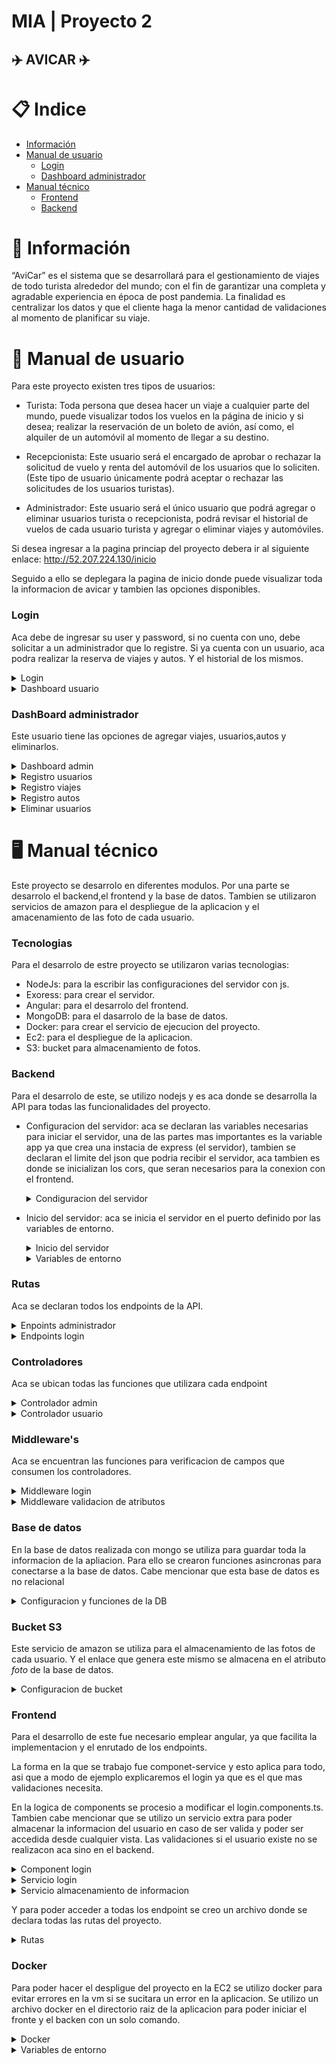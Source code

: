 # MIA | Proyecto 2 
## ✈️ AVICAR ✈️

# 📋 Indice

- [Información](#Información)
- [Manual de usuario](#Manual-de-usuario)
    - [Login](#Login)
    - [Dashboard administrador](#DashBoard_administrador)
- [Manual técnico](#Manual-técnico)
    - [Frontend](#Frontend)
    - [Backend](#Backend)

# 📝 Información
“AviCar” es el sistema que se desarrollará para el gestionamiento de viajes de todo turista
alrededor del mundo; con el fin de garantizar una completa y agradable experiencia en época
de post pandemia. La finalidad es centralizar los datos y que el cliente haga la menor
cantidad de validaciones al momento de planificar su viaje.


# 👤 Manual de usuario
Para este proyecto existen tres tipos de usuarios:

- Turista: Toda persona que desea hacer un viaje a cualquier parte del mundo,
puede visualizar todos los vuelos en la página de inicio y si desea; realizar la reservación
de un boleto de avión, así como, el alquiler de un automóvil al momento de llegar a su
destino.

- Recepcionista: Este usuario será el encargado de aprobar o rechazar la
solicitud de vuelo y renta del automóvil de los usuarios que lo soliciten. (Este tipo de
usuario únicamente podrá aceptar o rechazar las solicitudes de los usuarios turistas).

- Administrador: Este usuario será el único usuario que podrá agregar o
eliminar usuarios turista o recepcionista, podrá revisar el historial de vuelos de cada
usuario turista y agregar o eliminar viajes y automóviles.

Si desea ingresar a la pagina princiap del proyecto debera ir al siguiente enlace: http://52.207.224.130/inicio

Seguido a ello se deplegara la pagina de inicio donde puede visualizar toda la informacion de avicar y tambien las opciones disponibles.

### Login
Aca debe de ingresar su user y password, si no cuenta con uno, debe solicitar a un administrador que lo registre. Si ya cuenta con un usuario, aca podra realizar la reserva
de viajes y autos. Y el historial de los mismos.

<details>
<summary>Login</summary>
     <div align="center">
        <a href="" target="_blank"><img src="https://github.com/JulioFernandez99/P2_MIA_201902416/blob/main/FilesReportes/login.png" style="width:50rem"></a>
    </div>
</details>

<details>
<summary>Dashboard usuario</summary>
     <div align="center">
        <a href="" target="_blank"><img src="https://github.com/JulioFernandez99/P2_MIA_201902416/blob/main/FilesReportes/dashUsuarioViajes.png" style="width:50rem"></a>
    </div>
</details>

### DashBoard administrador
Este usuario tiene las opciones de agregar viajes, usuarios,autos y eliminarlos.

<details>
<summary>Dashboard admin</summary>
     <div align="center">
        <a href="" target="_blank"><img src="https://github.com/JulioFernandez99/P2_MIA_201902416/blob/main/FilesReportes/dashAdmin.png" style="width:50rem"></a>
    </div>
</details>

<details>
<summary>Registro usuarios</summary>
     <div align="center">
        <a href="" target="_blank"><img src="https://github.com/JulioFernandez99/P2_MIA_201902416/blob/main/FilesReportes/registroUsuario.png" style="width:50rem"></a>
    </div>
</details>


<details>
<summary>Registro viajes</summary>
     <div align="center">
        <a href="" target="_blank"><img src="https://github.com/JulioFernandez99/P2_MIA_201902416/blob/main/FilesReportes/registroViajes.png" style="width:50rem"></a>
    </div>
</details>


<details>
<summary>Registro autos</summary>
     <div align="center">
        <a href="" target="_blank"><img src="https://github.com/JulioFernandez99/P2_MIA_201902416/blob/main/FilesReportes/registroAuto.png" style="width:50rem"></a>
    </div>
</details>

<details>
<summary>Eliminar usuarios</summary>
     <div align="center">
        <a href="" target="_blank"><img src="https://github.com/JulioFernandez99/P2_MIA_201902416/blob/main/FilesReportes/deleteUusario.png" style="width:50rem"></a>
    </div>
</details>




# 🖥️ Manual técnico
Este proyecto se desarrolo en diferentes modulos. Por una parte se desarrolo el backend,el frontend y la base de datos. Tambien se utilizaron servicios de amazon para el despliegue de la aplicacion y el amacenamiento de las foto de cada usuario.

### Tecnologias
Para el desarrolo de estre proyecto se utilizaron varias tecnologias:
- NodeJs: para la escribir las configuraciones del servidor con js.
- Exoress: para crear el servidor.
- Angular: para el desarrolo del frontend.
- MongoDB: para el dasarrolo de la base de datos.
- Docker: para crear el servicio de ejecucion del proyecto.
- Ec2: para el despliegue de la aplicacion.
- S3: bucket para almacenamiento de fotos.


### Backend
Para el desarrolo de este, se utilizo nodejs y es aca donde se desarrolla la API para todas las funcionalidades del proyecto.

- Configuracion del servidor: aca se declaran las variables necesarias para iniciar el servidor, una de las partes mas importantes es la variable app ya que crea una instacia de express (el servidor), tambien se declaran el limite del json que podria recibir el servidor, aca tambien es donde se inicializan los cors, que seran necesarios para la conexion con el frontend.

  <details>
        <summary>Condiguracion del servidor</summary>
      
            //! Aca se configura el servidor de express

            const express = require('express');
            const morgan = require('morgan');
            const cors = require('cors');
            
            
            const app = express(); //esto crea un objeto del servidor de express
            const routesAdmin = require('./routes/admin.routes');
            const routesLogin = require('./routes/login.routes');
            
            //? =================================================Settings=================================================
            app.use(cors({
                origin: '*',
                methods: 'GET, POST, PUT, DELETE',
                allowedHeaders: 'Content-Type, Authorization'
            }));
            app.use(express.json({limit: '500mb'}));
            app.use(express.urlencoded({ limit: '500mb', extended: true }));
            app.use(morgan('dev'));
            
            
            //^ =================================================Routes=================================================
            app.get('/' , (req , res)=>{
               res.json(
                {
                    status:true,
                    message:"Welcome to the API"
                });
            });
            
            //* Rutas de usuarios
            
            app.use('/admin', routesAdmin);
            app.use('/login', routesLogin);
            
            
            
            module.exports = app;
    </details>

- Inicio del servidor: aca se inicia el servidor en el puerto definido por las variables de entorno.

   <details>
        <summary>Inicio del servidor</summary>

        //! Aca se arranca el servidor de express
        const app = require('./app');
        require('dotenv').config();
        
        const PORT = process.env.PORT || 3000;
        
        app.listen(PORT, () => {
            console.log(`Servidor corriendo en http://localhost:${PORT}`)
        })

    </details>   

   <details>
        <summary>Variables de entorno</summary>

        PORT='3000'


        # CONFIGURACION DE MONGO
        MONGO_USER='root'
        MONGO_PASSWORD='M1A2024.'
        MONGO_HOST='192.168.0.8'
        MONGO_PORT='27017'
        MONGO_DATABASE='BD1'
        #52.207.224.130
        #
        
        # CONFIGURACION DE BUCKET DE AWS
        BUCKET_USER_ID = 'AKIAZI2LH6SONAQDJYGJ'
        BUCKET_USER_SECRET = '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'
        BUCKET_NAME = 'bucket-jf'
        BUCKET_REGION = 'us-east-1'
        
    </details>   

### Rutas
Aca se declaran todos los endpoints de la API.

<details>
        <summary>Enpoints administrador</summary>

             const {Router} = require('express');
            const {check} = require('express-validator');
            const dotenv = require('dotenv');
            dotenv.config();
            
            const router = Router();
            const adminController = require('../controllers/admin.controllers');
            const validateAtributes = require('../middleware/validate.Atributes');
            
            router.get('/' , (req , res)=>{
                res.json(
                {
                    status:true,
                    message:"Welcome to the API of admin"
                });
            });
            
            router.post('/registro/usuario', [
                check('path', 'El id es obligatorio').not().isEmpty(),
                check('foto', 'El id es obligatorio').not().isEmpty(),
                check('nombre', 'El id es obligatorio').not().isEmpty(),
                check('usuario', 'El usuario es obligatorio').not().isEmpty(),
                check('foto', 'La foto es obligatoria').not().isEmpty(),
                check('email', 'El correo es obligatorio').not().isEmpty(),
                check('password', 'La contraseña es obligatoria').not().isEmpty(),
                check('conf_password', 'La confirmacion de la contraseña es obligatoria').not().isEmpty(),
                validateAtributes
            ], adminController.registro);
            
            router.post('/registro/viaje', [
                check('nombreAgencia', 'El id es obligatorio').not().isEmpty(),
                check('ciudadOrigen', 'El usuario es obligatorio').not().isEmpty(),
                check('ciudadDestino', 'La foto es obligatoria').not().isEmpty(),
                check('diasDeVuelo', 'El correo es obligatorio').not().isEmpty(),
                check('precioDeVuelo', 'La contraseña es obligatoria').not().isEmpty(),
                validateAtributes
            ], adminController.registroViaje);
            
            router.post('/registro/auto', [
                check('nombreAgencia', 'El id es obligatorio').not().isEmpty(),
                check('marca', 'El usuario es obligatorio').not().isEmpty(),
                check('placa', 'La foto es obligatoria').not().isEmpty(),
                check('modelo', 'El correo es obligatorio').not().isEmpty(),
                check('precio', 'La contraseña es obligatoria').not().isEmpty(),
                check('ubicacion', 'La contraseña es obligatoria').not().isEmpty(),
                validateAtributes
            ], adminController.registroAutos);
            
            router.post('/registro/recepcionista', [
                check('nombre', 'El id es obligatorio').not().isEmpty(),
                check('usuario', 'El usuario es obligatorio').not().isEmpty(),
                check('foto', 'La foto es obligatoria').not().isEmpty(),
                check('correo', 'El correo es obligatorio').not().isEmpty(),
                check('password', 'La contraseña es obligatoria').not().isEmpty(),
                check('conf_password', 'La contraseña es obligatoria').not().isEmpty(),
                validateAtributes
            ], adminController.registroRecepcionistas);
            
            router.post('/registro/admin', [
                check('nombre', 'El id es obligatorio').not().isEmpty(),
                check('usuario', 'El usuario es obligatorio').not().isEmpty(),
                check('foto', 'La foto es obligatoria').not().isEmpty(),
                check('email', 'El email es obligatorio').not().isEmpty(),
                check('password', 'La contraseña es obligatoria').not().isEmpty(),
                check('conf_password', 'La contraseña es obligatoria').not().isEmpty(),
                validateAtributes
            ], adminController.registroAdmin);
            
            router.post('/deleteUsuario', [
                check('usuario', 'El usuario es obligatorio').not().isEmpty(),
                validateAtributes
            ], adminController.deleteUsuario);
            
            router.post('/registro/viaje', [
                check('nombreAgencia', 'El id es obligatorio').not().isEmpty(),
                check('ciudadOrigen', 'El usuario es obligatorio').not().isEmpty(),
                check('ciudadDestino', 'La foto es obligatoria').not().isEmpty(),
                check('diasDeVuelo', 'El correo es obligatorio').not().isEmpty(),
                check('precioDeVuelo', 'La contraseña es obligatoria').not().isEmpty(),
                validateAtributes
            ], adminController.registroViaje);
            
            
            router.post('/viajes', adminController.viajes);
            
            router.post('/autos', adminController.autos);
            
            router.post('/asignar/viajes', adminController.appendViajes);
            
            router.post('/asignar/autos', adminController.appendAutos);
            
            router.post('/aceptar/viajes', adminController.confirmaViajes);
            
            router.post('/aceptar/autos', adminController.confirmarAutos);
            
            router.get('/getUsers', adminController.getUsers);
            
            module.exports = router;
</details>  

<details>
        <summary>Endpoints login</summary>
    
            const {Router} = require('express');
            const {check} = require('express-validator');
            const dotenv = require('dotenv');
            dotenv.config();
            
            
            const router = Router();
            const loginController = require('../controllers/login.controllers');
            const loginValidates = require('../middleware/login.validates');
            
            router.post('/' , [
                check('user', 'El user es obligatorio').not().isEmpty(),
                check('password', 'La contraseña es obligatoria').not().isEmpty(),
                loginValidates
            ], loginController.login);
            
            module.exports = router;
         
</details>  


### Controladores
Aca se ubican todas las funciones que utilizara cada endpoint


<details>
        <summary>Controlador admin</summary>

        
            const {insertData} = require('../config/db.mongo');
            const {getData} = require('../config/db.mongo');
            const {getViajes} = require('../config/db.mongo');
            const {eliminarUsuario} = require('../config/db.mongo');
            const {insertViajes} = require('../config/db.mongo');
            const {insertAutos} = require('../config/db.mongo');
            const {appendToViajes} = require('../config/db.mongo');
            const {appendToAutos} = require('../config/db.mongo');
            const {getUsuarios} = require('../config/db.mongo');
            const {aceptarViajes} = require('../config/db.mongo');
            const {aceptarAutos} = require('../config/db.mongo');
            const {uploadFile2} = require('../config/bucket');
            
            const {getAutos} = require('../config/db.mongo');
            
            const registro = async (req, res) => {
                // se obtienen los datos del body
                
            
                const { path,nombre, usuario ,foto,email ,password, conf_password } = req.body;
                //al inicio del path agregar el nombre de usuario
                pathnw=usuario+'-'+path;
                await uploadFile2(pathnw, foto);
                const ruta_aws = `https://bucket-jf.s3.amazonaws.com/${pathnw}`;
                console.log('Ubicacion de la imagen: ', ruta_aws);
                // un res.json de los datos que se reciben
                if (password !== conf_password) {
                    return res.json({
                        status: false,
                        message: 'Las contraseñas no coinciden',
                    });
                };
            
                const resultData=await getData('Usuarios',{usuario:usuario});
                if(resultData instanceof Error){
                    return res.json({
                        status:false,
                        error:"Error al obtener datos de la base de datos"
                    });
                }
            
                if (resultData!=null){
                    return res.json({
                        status:false,
                        error:"El usuario ya existe"
                    });
                }
            
                // const saltRounds = 10;
                // const hashedPassword = bcrypt.hashSync(password, saltRounds);
                
                const result = await insertData('Usuarios', 
                    {   
                        nombre,
                        usuario,
                        foto:ruta_aws,
                        email,
                        password:password,
                        viajesComprados: [],
                        autosComprados: [],
                        viajesNoAprobados:[],
                        autosNoAprobados:[],
                        rol: 'usuario',
                        viajesPendientes:false
                    }
                );
                
                if (result instanceof Error) {
                    return res.json({
                        status: false,
                        message: 'Error al registrar usuario en la base de datos',
                        data: {
                            nombre: nombre,
                            usuario: usuario,
                            foto: foto,
                            email: email,
                            password: password,
                            conf_password: conf_password
                        }
                    });
                }
            
                return res.json({
                    status: true,
                    message: 'Usuario registrado correctamente en la base de datos',
                    data: result
                });
            
            };
            
            const registroViaje = async (req, res) => {
                
                const { nombreAgencia, ciudadOrigen, ciudadDestino, diasDeVuelo, precioDeVuelo} = req.body;
                
                const result = await insertViajes('Viajes',
                    {
                        nombreAgencia,
                        ciudadOrigen,
                        ciudadDestino,
                        diasDeVuelo,
                        precioDeVuelo,
                        aprobado: false
                    }
                );
            
                if (result instanceof Error) {
                    return res.json({
                        status: false,
                        message: 'Error al registrar el viaje en la base de datos',
                        data: {
                            nombreAgencia: nombreAgencia,
                            ciudadOrigen: ciudadOrigen,
                            ciudadDestino: ciudadDestino,
                            diasDeVuelo: diasDeVuelo,
                            precioDeVuelo: precioDeVuelo
                        }
                    });
                }
            
                return res.json({
                    status: true,
                    message: 'Viaje registrado correctamente',
                    data: result
                });
            };
            
            const registroAutos = async (req, res) => {
                
                const { nombreAgencia, marca, placa, modelo, precio, ubicacion} = req.body;
                const result = await insertAutos('Autos',
                    {
                        nombreAgencia,
                        marca,
                        placa,
                        modelo,
                        precio,
                        ubicacion
                    }
                );
            
                if (result instanceof Error) {
                    return res.json({
                        status: false,
                        message: 'Error al registrar el auto en la base de datos',
                        data: {
                            nombreAgencia: nombreAgencia,
                            marca: marca,
                            placa: placa,
                            modelo: modelo,
                            precio: precio,
                            ubicacion: ubicacion
                        }
                    });
                }
            
                return res.json({
                    status: true,
                    message: 'Auto registrado correctamente',
                    data: result
                });
            
                
            };
            
            const registroRecepcionistas = async (req, res) => {
                
                const { path,nombre, usuario, foto, correo, password, conf_password} = req.body;
                pathnw=usuario+'-'+path;
                await uploadFile2(pathnw, foto);
                const ruta_aws = `https://bucket-jf.s3.amazonaws.com/${pathnw}`;
                console.log('Ubicacion de la imagen: ', ruta_aws);
                if (password !== conf_password) {
                    return res.json({
                        status: false,
                        message: 'Las contraseñas no coinciden',
                    });
                };
            
                const resultData=await getData('Usuarios',{usuario:usuario});
                if(resultData instanceof Error){
                    return res.json({
                        status:false,
                        error:"Error al obtener datos de la base de datos"
                    });
                }
            
                if (resultData!=null){
                    return res.json({
                        status:false,
                        error:"La recepcionista ya existe"
                    });
                }
                
                const result = await insertData('Usuarios', 
                    {   
                        nombre,
                        usuario,
                        foto:ruta_aws,
                        correo,
                        password,
                        rol: 'recepcionista'
                        
                    }
                );
                
                if (result instanceof Error) {
                    return res.json({
                        status: false,
                        message: 'Error al registrar la recepcionista en la base de datos',
                        data: {
                            nombre: nombre,
                            usuario: usuario,
                            foto: foto,
                            email: email,
                            password: password,
                        }
                    });
                }
            
                return res.json({
                    status: true,
                    message: 'La recepcionista se registro correctamente en la base de datos',
                    data: result
                });
            };
            
            const registroAdmin = async (req, res) => {
                // se obtienen los datos del body
                
            
                const { path,nombre, usuario ,foto,email ,password, conf_password } = req.body;
                pathnw=usuario+'-'+path;
                await uploadFile2(pathnw, foto);
                const ruta_aws = `https://bucket-jf.s3.amazonaws.com/${pathnw}`;
                console.log('Ubicacion de la imagen: ', ruta_aws);
                // un res.json de los datos que se reciben
                if (password !== conf_password) {
                    return res.json({
                        status: false,
                        message: 'Las contraseñas no coinciden',
                    });
                };
            
                const resultData=await getData('Usuarios',{usuario:usuario});
                if(resultData instanceof Error){
                    return res.json({
                        status:false,
                        error:"Error al obtener datos de la base de datos"
                    });
                }
            
                if (resultData!=null){
                    return res.json({
                        status:false,
                        error:"El usuario ya existe"
                    });
                }
            
                // const saltRounds = 10;
                // const hashedPassword = bcrypt.hashSync(password, saltRounds);
                
                const result = await insertData('Usuarios', 
                    {   
                        nombre,
                        usuario,
                        foto:ruta_aws,
                        email,
                        password:password,
                        viajesComprados: [],
                        autosAlquilados: [],
                        rol: 'admin'
                    }
                );
                
                if (result instanceof Error) {
                    return res.json({
                        status: false,
                        message: 'Error al registrar usuario en la base de datos',
                        data: {
                            nombre: nombre,
                            usuario: usuario,
                            foto: foto,
                            email: email,
                            password: password,
                            conf_password: conf_password
                        }
                    });
                }
            
                
                return res.json({
                    status: true,
                    message: 'Usuario registrado correctamente en la base de datos',
                    data: result
                });
            
            };
            
            
            const deleteUsuario = async (req, res) => {
                const { usuario } = req.body;
            
               
            
            
                const resultData=await getData('Usuarios',{usuario:usuario});
                if(resultData instanceof Error){
                    return res.json({
                        status:false,
                        error:"Error al obtener datos de la base de datos"
                    });
                }
            
                if (resultData==null){
                    return res.json({
                        status:false,
                        error:"El usuario no existe"
                    });
                }
            
                const result = await eliminarUsuario('Usuarios', { usuario: usuario });
                if (result instanceof Error) {
                    return res.json({
                        status: false,
                        message: 'Error al eliminar usuario en la base de datos',
                        data: {
                            usuario: usuario
                        }
                    });
                }
            
                return res.json({
                    status: true,
                    message: 'Usuario eliminado correctamente en la base de datos',
                    data: result
                });
            }
            
            const viajes = async (req, res) => {
                const result = await getViajes('Viajes');
                if (result instanceof Error) {
                    return res.json({
                        status: false,
                        message: 'Error al obtener los viajes de la base de datos',
                    });
                }
            
                return res.json({
                    status: true,
                    message: 'Viajes obtenidos correctamente',
                    viajes: result
                });
            
            
            }
            
            const autos = async (req, res) => {
            
                const result = await getAutos('Autos');
                if (result instanceof Error) {
                    return res.json({
                        status: false,
                        message: 'Error al obtener los autos de la base de datos',
                    });
                }
            
                return res.json({
                    status: true,
                    message: 'Autos obtenidos correctamente',
                    autos: result
                });
            
            }
            
            
            const appendViajes = async (req, res) => {
                const { usuario, viajes } = req.body;
                const result = await appendToViajes(usuario, viajes);
                if (result instanceof Error) {
                    return res.json({
                        status: false,
                        message: 'Error al agregar el viaje al usuario en la base de datos',
                    });
                }
            
                return res.json({
                    status: true,
                    message: 'Viaje agregado correctamente al usuario'
                });
            };
              
            const appendAutos = async (req, res) => {
                
                const { usuario, autos } = req.body;
                
                const result = await appendToAutos(usuario, autos);
                if (result instanceof Error) {
                    return res.json({
                        status: false,
                        message: 'Error al agregar el auto al usuario en la base de datos',
                    });
                }
                
                return res.json({
                    status: true,
                    message: 'Auto agregado correctamente al usuario'
                });
            };
            
            const getUsers = async (req, res) => {
                const result = await getUsuarios('Usuarios');
                if (result instanceof Error) {
                    return res.json({
                        status: false,
                        message: 'Error al obtener los usuarios de la base de datos',
                    });
                }
            
                return res.json({
                    status: true,
                    message: 'Usuarios obtenidos correctamente',
                    usuarios: result
                });
            
            }
            
            const confirmaViajes = async (req, res) => {
                const { usuarios } = req.body;
                console.log("Array de usuarios ----->", usuarios);
                const result = await aceptarViajes(usuarios);
                if (result instanceof Error) {
                    return res.json({
                        status: false,
                        message: 'Error al aceptar los viajes del usuario',
                    });
                }
            
                return res.json({
                    status: true,
                    message: 'Viajes aceptados correctamente',
                    usuarios: result
                });
            
            }
            
            
            confirmarAutos = async (req, res) => {
                const { usuarios } = req.body;
                console.log("Array de usuarios ----->", usuarios);
                const result = await aceptarAutos(usuarios);
                if (result instanceof Error) {
                    return res.json({
                        status: false,
                        message: 'Error al aceptar los autos del usuario',
                    });
                }
            
                return res.json({
                    status: true,
                    message: 'Autos aceptados correctamente',
                    usuarios: result
                });
            
            }
            
            module.exports = {
                registro,
                registroViaje,
                registroAutos,
                registroRecepcionistas,
                registroAdmin,
                deleteUsuario,
                viajes,
                appendViajes,
                getUsers,
                confirmaViajes,
                autos,
                appendAutos,
                confirmarAutos
            };
     
</details>   


<details>
        <summary>Controlador usuario</summary>

                    
            const {getData} = require('../config/db.mongo');
            const bcrypt = require('bcrypt');
            
            const login=async(req,res)=>{
                const {user,password}=req.body;
                
                //obtener datos de la base de datos
                const result=await getData('Usuarios',{usuario:user});
                if(result instanceof Error){
                    return res.json({
                        status:false,
                        error:"Error al obtener datos de la base de datos"
                    });
                }
            
                //Verificar si el usuario existe
                if(result==null){
                    return res.json({
                        status:false,
                        error:"No hay ningún usuario con este nombre de usuario"
                    });
                }
            
                //Verificar si la contraseña es correcta
                 //Verificar si la contraseña es correcta
                 if(result.password!=password){
                    return res.json({
                        status:false,
                        error:"La contraseña es incorrecta"
                    });
                }
            
                //Si todo es correcto
                return res.json({
                    status:true,
                    data:result
                });
            
            
                
            
            
            
            };
            
            
            
            
            module.exports={
                login
            };
     
</details>   



### Middleware's
Aca se encuentran las funciones para verificacion de campos que consumen los controladores.

<details>
        <summary>Middleware login</summary>
    
        const {validationResult} = require('express-validator');

        const loginValidates = (req, res, next) => {
            const errors = validationResult(req);
            if (!errors.isEmpty()){
                return res.status(400).json(errors);
            }
            next();
        }
        
        module.exports = loginValidates;
                 
</details>   

<details>
        <summary>Middleware validacion de atributos</summary>

             const {validationResult} = require('express-validator');
            
            const validateAtributes = (req, res, next) => {
                const errors = validationResult(req);
                if (!errors.isEmpty()){
                    return res.status(400).json(errors);
                }
                next();
            }
            
            module.exports = validateAtributes;

</details>   


### Base de datos
En la base de datos realizada con mongo se utiliza para guardar toda la informacion de la apliacion. Para ello se crearon funciones asincronas para conectarse a la base de datos. Cabe mencionar que esta base de datos es no relacional

<details>
        <summary>Configuracion y funciones de la DB</summary>

            const { MongoClient} = require('mongodb');
            require('dotenv').config();
            
            const {
                MONGO_USER,
                MONGO_PASSWORD,
                MONGO_HOST,
                MONGO_DATABASE,
                MONGO_PORT,
            } = process.env;
            
            
            const uri = `mongodb://${MONGO_USER}:${MONGO_PASSWORD}@${MONGO_HOST}:${MONGO_PORT}`;
            
            //const uri = `mongodb://root:M1A2024.@localhost:27017`;
            
            const insertData = async(database, data) => {
                console.log('uri', uri);
                const mongoClient = new MongoClient(uri);
                try {
                    await mongoClient.connect();
                    const dbmongo = mongoClient.db('Usuarios');
                    const coleccion = dbmongo.collection(database);
                    const result = await coleccion.insertOne(data);
                    return result;
                } catch (error) {
                    console.error('Error insertData: ', error);
                    return error;
                } finally {
                    await mongoClient.close();
                }
            };
            
            const insertViajes = async(database, data) => {
                console.log('uri', uri);
                const mongoClient = new MongoClient(uri);
                try {
                    await mongoClient.connect();
                    const dbmongo = mongoClient.db('Viajes');
                    const coleccion = dbmongo.collection(database);
                    const result = await coleccion.insertOne(data);
                    return result;
                }
                catch (error) {
                    console.error('Error insertData: ', error);
                    return error;
                }
                finally {
            
                    await mongoClient.close();
                }
            };
            
            const insertAutos = async(database, data) => {
                console.log('uri', uri);
                const mongoClient = new MongoClient(uri);
                try {
                    await mongoClient.connect();
                    const dbmongo = mongoClient.db('Autos');
                    const coleccion = dbmongo.collection(database);
                    const result = await coleccion.insertOne(data);
                    return result;
                }
                catch (error) {
                    console.error('Error insertData: ', error);
                    return error;
                }
                finally {
            
                    await mongoClient.close();
                }
            }
            
            // Funcion para obtener datos de la base de datos por atributo usuario
            const getData = async(database, data) => {
                console.log('uri', uri);
                const mongoClient = new MongoClient(uri);
                try {
                    await mongoClient.connect();
                    const dbmongo = mongoClient.db('Usuarios');
                    const coleccion = dbmongo.collection(database);
                    const result = await coleccion.findOne(data);
                    return result;
                } catch (error) {
                    console.error('Error getData: ', error);
                    return error;
                } finally {
                    await mongoClient.close();
                }
            };
            
            const appendToViajes = async (username, newViaje) => {
                console.log('uri', uri);
                const mongoClient = new MongoClient(uri);
                try {
                    await mongoClient.connect();
                    const dbmongo = mongoClient.db('Usuarios');
                    const coleccion = dbmongo.collection('Usuarios');
                    result2 = null;
                    
                    if (newViaje?.length || 0  > 0) {
                        for (let i = 0; i < newViaje?.length || 0; i++) {
            
                            //verificar si el viaje ya existe en viajesNoAprobados o viajesComprados,si existe continuar con el siguiente viaje
                            const resultData = await getData('Usuarios', { usuario: username });
                            if (resultData instanceof Error) {
                                return res.json({
                                    status: false,
                                    message: 'Error al obtener datos de la base de datos',
                                });
                            }
                            if (resultData == null) {
                                return res.json({
                                    status: false,
                                    message: 'El usuario no existe',
                                });
            
                            }
            
                            if (resultData.viajesNoAprobados?.length || 0 > 0) {
                                for (let j = 0; j < resultData.viajesNoAprobados?.length || 0; j++) {
                                    if (resultData.viajesNoAprobados[j].ciudadOrigen == newViaje[i].ciudadOrigen && resultData.viajesNoAprobados[j].ciudadDestino == newViaje[i].ciudadDestino) {
                                        return res.json({
                                            status: false,
                                            message: 'El viaje ya existe en viajesNoAprobados',
                                        });
                                    }
                                }
                            }
            
                            if (resultData.viajesComprados?.length || 0 > 0) {
                                for (let j = 0; j < resultData.viajesComprados?.length || 0; j++) {
                                    if (resultData.viajesComprados[j].ciudadOrigen == newViaje[i].ciudadOrigen && resultData.viajesComprados[j].ciudadDestino == newViaje[i].ciudadDestino) {
                                        return res.json({
                                            status: false,
                                            message: 'El viaje ya existe en viajesComprados',
                                        });
                                    }
                                }
                            }
            
            
            
                            
                            
            
                            
            
            
            
                            // Busca el usuario y hacer append a 'newViaje'
                            const result = await coleccion.updateOne(
                                { usuario: username }, // filtro para buscar al usuario
                                { $push: { viajesNoAprobados: newViaje[i] } } // operador para hacer append al array 'viajes'
                            );  
                
                        }
                        //cambiar el atributo a viajesPendientes a true
                        const result2 = await coleccion.updateOne(
                            { usuario: username }, // filtro para buscar al usuario
                            { $set: { viajesPendientes: true } } // operador para hacer append al array 'viajes'
                        );
                    }
                    
                    
                    return result2;
                } catch (error) {
                    console.error('Error appendToViajes: ', error);
                    return error;
                } finally {
                    await mongoClient.close();
                }
            };
            
            const appendToAutos = async (username, newAuto) => {
                console.log('uri', uri);
                const mongoClient = new MongoClient(uri);
                try {
                    await mongoClient.connect();
                    const dbmongo = mongoClient.db('Usuarios');
                    const coleccion = dbmongo.collection('Usuarios');
                    result2 = null;
            
                    if (newAuto?.length || 0 > 0) {
                        for (let i = 0; i < newAuto?.length || 0; i++) {
            
                            //verificar si el auto ya existe en autosAlquilados,si existe continuar con el siguiente auto
                            const resultData = await getData('Usuarios', { usuario: username });
                            if (resultData instanceof Error) {
                                return res.json({
                                    status: false,
                                    message: 'Error al obtener datos de la base de datos',
                                });
                            }
                            if (resultData == null) {
                                return res.json({
                                    status: false,
                                    message: 'El usuario no existe',
                                });
            
                            }
            
                            if (resultData.autosNoAprobados?.length || 0 > 0) {
                                for (let j = 0; j < resultData.autosNoAprobados?.length || 0; j++) {
                                    if (resultData.autosNoAprobados[j].marca == newAuto[i].marca && resultData.autosNoAprobados[j].modelo == newAuto[i].modelo) {
                                        console.log('El auto ya existe en autosNoAprobados');
                                    }
                                }
                            }
            
                            
                            if (resultData.autosComprados && resultData.autosComprados.length > 0) {
                                for (let j = 0; j < resultData.autosComprados.length; j++) {
                                    if (resultData.autosComprados[j].placa == newAuto[i].placa) {
                                       console.log('El auto ya existe en autosComprados');
                                    }
                                }
                            }
                            
                            
            
            
                            // Busca el usuario y hacer append a 'newAuto'
                            const result = await coleccion.updateOne(
                                { usuario: username }, // filtro para buscar al usuario
                                { $push: { autosNoAprobados: newAuto[i] } } // operador para hacer append al array 'autosAlquilados'
                            );
            
                        }
                    }
            
                    
                    return result2;
                } catch (error) {
                    console.error('Error appendToAutos: ', error);
                    return error;
                } finally {
                    await mongoClient.close();
                }
            };
            
            
            const appendToAutosAlquilados = async (username, newAuto) => {
                console.log('uri', uri);
                const mongoClient = new MongoClient(uri);
                try {
                    await mongoClient.connect();
                    const dbmongo = mongoClient.db('Usuarios');
                    const coleccion = dbmongo.collection('Usuarios');
                    
                    // Busca el usuario y hace append a 'autosAlquilados'
                    const result = await coleccion.updateOne(
                        { usuario: username }, // filtro para buscar al usuario
                        { $push: { autosAlquilados: newAuto } } // operador para hacer append al array 'autosAlquilados'
                    );
                    
                    return result;
                } catch (error) {
                    console.error('Error appendToAutosAlquilados: ', error);
                    return error;
                } finally {
                    await mongoClient.close();
                }
            };
            
            const eliminarUsuario = async (database, data) => {
                console.log('uri', uri);
                const mongoClient = new MongoClient(uri);
                try {
                    await mongoClient.connect();
                    const dbmongo = mongoClient.db('Usuarios');
                    const coleccion = dbmongo.collection(database);
                    const result = await coleccion.deleteOne(data);
                    return result;
                } catch (error) {
                    console.error('Error eliminarUsuario: ', error);
                    return error;
                } finally {
                    await mongoClient.close();
                }
            }
            
            const getUsuarios = async(database) => {
                console.log('uri', uri);
                const mongoClient = new MongoClient(uri);
                try {
                    await mongoClient.connect();
                    const dbmongo = mongoClient.db('Usuarios');
                    const coleccion = dbmongo.collection(database);
                    const result = await coleccion.find().toArray();
                    return result;
                } catch (error) {
                    console.error('Error getUsuarios: ', error);
                    return error;
                } finally {
                    await mongoClient.close();
                }
            };
            
            const getViajes = async(database) => {
                console.log('uri', uri);
                const mongoClient = new MongoClient(uri);
                try {
                    await mongoClient.connect();
                    const dbmongo = mongoClient.db('Viajes');
                    const coleccion = dbmongo.collection(database);
                    const result = await coleccion.find().toArray();
                    return result;
                } catch (error) {
                    console.error('Error getViajes: ', error);
                    return error;
                } finally {
                    await mongoClient.close();
                }
            };
            
            const getAutos = async(database) => {
                console.log('uri', uri);
                const mongoClient = new MongoClient(uri);
                try {
                    await mongoClient.connect();
                    const dbmongo = mongoClient.db('Autos');
                    const coleccion = dbmongo.collection(database);
                    const result = await coleccion.find().toArray();
                    return result;
                } catch (error) {
                    console.error('Error getAutos: ', error);
                    return error;
                } finally {
                    await mongoClient.close();
                }
            };
            
            
            // una funcion que verifique el atributo viajesPendientes y si es true, que liste los viajes de viajesComprados y que permita eliminarlo segun ciudadOrigen y ciudadDestino
            const eliminarViaje = async (username, ciudadOrigen, ciudadDestino) => {
                console.log('uri', uri);
                const mongoClient = new MongoClient(uri);
                try {
                    await mongoClient.connect();
                    const dbmongo = mongoClient.db('Usuarios');
                    const coleccion = dbmongo.collection('Usuarios');
                    
                    // Busca el usuario y obtener los viajes comprados y eliminar el viaje segun ciudadOrigen y ciudadDestino
                    const result = await coleccion.updateOne(
                        { usuario: username }, // filtro para buscar al usuario
                        { $pull: { viajesComprados: { ciudadOrigen: ciudadOrigen, ciudadDestino: ciudadDestino } } } // operador para eliminar un elemento del array 'viajesComprados'
                    );
                    
                    return result;
                } catch (error) {
                    console.error('Error eliminarViaje: ', error);
                    return error;
                } finally {
                    await mongoClient.close();
                }
            }
            
            const eliminarAuto = async (username, marca, modelo) => {
            
                console.log('uri', uri);
                const mongoClient = new MongoClient(uri);
                try {
                    await mongoClient.connect();
                    const dbmongo = mongoClient.db('Usuarios');
                    const coleccion = dbmongo.collection('Usuarios');
                    
                    // Busca el usuario y obtener los autos alquilados y eliminar el auto segun marca y modelo
                    const result = await coleccion.updateOne(
                        { usuario: username }, // filtro para buscar al usuario
                        { $pull: { autosAlquilados: { marca: marca, modelo: modelo } } } // operador para eliminar un elemento del array 'autosAlquilados'
                    );
                    
                    return result;
                } catch (error) {
                    console.error('Error eliminarAuto: ', error);
                    return error;
                } finally {
                    await mongoClient.close();
                }
            
            }
            
            
            const aceptarViajes = async (viajes) => {
                //recorrer el array de viajes y hacer append a viajesComprados y eliminar de viajesNoAprobados
                console.log('uri', uri);
                const mongoClient = new MongoClient(uri);
                console.log('Viajes DB --> ', viajes);
                try{
            
                    //recorrer el array de viajes y hacer append a viajesComprados y eliminar de viajesNoAprobados
                    for(let i=0;i<viajes?.length || 0;i++){
                        let username = viajes[i].usuario;
                        let viaje = viajes[i];
            
                        
            
            
                        await mongoClient.connect();
                        const dbmongo = mongoClient.db('Usuarios');
                        const coleccion = dbmongo.collection('Usuarios');
                        const result = await coleccion.updateOne(
                            { usuario: username }, // filtro para buscar al usuario
                            { $push: { viajesComprados: viaje } } // operador para hacer append al array 'viajesComprados'
                        );
            
                        const result2 = await coleccion.updateOne(
                            { usuario: username }, // filtro para buscar al usuario
                            { $pull: { viajesNoAprobados: { ciudadOrigen: viaje.ciudadOrigen, ciudadDestino: viaje.ciudadDestino } } } // operador para eliminar un elemento del array 'viajesNoAprobados'
                        );
                        
            
            
            
                    }
                    
                    return {
                        status: true,
                        message: 'Viajes aceptados correctamente'
                    }
            
                }catch(error){
                    console.error('Error aceptarViajes: ', error);
                    return error;
                }
            
            
            }
            
            
            const aceptarAutos = async (autos) => {
                //recorrer el array de autos y hacer append a autosComprados y eliminar de autosNoAprobados
                console.log('uri', uri);
                const mongoClient = new MongoClient(uri);
                console.log('Autos DB --> ', autos);
                try{
            
                    //recorrer el array de autos y hacer append a autosComprados y eliminar de autosNoAprobados
                    for(let i=0;i<autos?.length || 0;i++){
                        let username = autos[i].usuario;
                        let auto = autos[i];
            
            
                        await mongoClient.connect();
                        const dbmongo = mongoClient.db('Usuarios');
                        const coleccion = dbmongo.collection('Usuarios');
                        const result = await coleccion.updateOne(
                            { usuario: username }, // filtro para buscar al usuario
                            { $push: { autosComprados: auto } } // operador para hacer append al array 'autosComprados'
                        );
            
                        const result2 = await coleccion.updateOne(
                            { usuario: username }, // filtro para buscar al usuario
                            { $pull: { autosNoAprobados: { marca: auto.marca, modelo: auto.modelo } } } // operador para eliminar un elemento del array 'autosNoAprobados'
                        );
            
                    }
            
                    return {
                        status: true,
                        message: 'Autos aceptados correctamente'
                    }
            
                }
                catch(error){
                    console.error('Error aceptarAutos: ', error);
                    return error;
                }
            }
            
            module.exports = {
                insertData,
                getData,
                appendToViajes,
                appendToAutosAlquilados,
                eliminarUsuario,
                getUsuarios,
                insertViajes,
                insertAutos,
                getViajes,
                aceptarViajes,
                getAutos,
                appendToAutos,
                aceptarAutos
            };
     
</details>   

### Bucket S3
Este servicio de amazon se utiliza para el almacenamiento de las fotos de cada usuario. Y el enlace que genera este mismo se almacena en el atributo *foto* de la base de datos.

<details>
        <summary>Configuracion de bucket</summary>

            const aws = require('aws-sdk');
            require('dotenv').config();
            
            const {
                BUCKET_USER_ID,
                BUCKET_USER_SECRET,
                BUCKET_NAME,
                BUCKET_REGION
            } = process.env;
            
            const uploadFile = async (req, res) => {
                const { path, imagen} = req.body;
                // 062620241234012340.jpg
                const buffer = new Buffer.from(path, 'base64');
                aws.config.update({
                    accessKeyId: BUCKET_USER_ID,
                    secretAccessKey: BUCKET_USER_SECRET,
                    region: BUCKET_REGION
                });
            
                const s3 = new aws.S3();
            
                const params = {
                    Bucket: BUCKET_NAME,
                    Key: imagen,
                    Body: buffer,
                    ACL: 'public-read'
                };
            
                s3.putObject(params, (err, data) => {
                    if(err) {
                        console.error(err);
                        return res.status(500
                        ).send('Error al subir la imagen');
                    }
                    console.log(data);
                    return res.status(200).send('Imagen subida correctamente');
                });
            };
            
            const uploadFile2 = async (path, imagen) => {
                // 062620241234012340.jpg
                const buffer = new Buffer.from(imagen, 'base64');
                console.log('Bucket: ', BUCKET_USER_ID)
                const s3 = new aws.S3({
                    accessKeyId: BUCKET_USER_ID,
                    secretAccessKey: BUCKET_USER_SECRET,
                    ContentType: 'image/jpeg/png',
                    ACL: 'public-read',
                });
            
                const params = {
                    Bucket: BUCKET_NAME,
                    Key: path,
                    Body: buffer,
                };
            
                await s3.upload(params, function sync(err, data) {
                    if (err) {
                        console.log("Error", err);
                    } else {
                          
                        return data.Location;
                    }});  
            };
            
            
            module.exports = {
                uploadFile,
                uploadFile2
            };
         
</details>   


### Frontend
Para el desarrollo de este fue necesario emplear angular, ya que facilita la implementacion y el enrutado de los endpoints.

La forma en la que se trabajo fue componet-service y esto aplica para todo, asi que a modo de ejemplo explicaremos el login ya que es el que mas validaciones necesita.

En la logica de components se procesio a modificar el login.components.ts. Tambien cabe mencionar que se utilizo un servicio extra para poder almacenar la informacion del usuario en caso de ser valida y poder ser accedida desde cualquier vista. Las validaciones si el usuario existe no se realizacon aca sino en el backend.

<details>
        <summary>Component login</summary>

            import { Component } from '@angular/core';
            import{ CommonModule } from '@angular/common';
            import { FormsModule } from '@angular/forms';
            import { ReactiveFormsModule, Validators } from '@angular/forms';
            import { Router, RouterOutlet, RouterModule } from '@angular/router';
            import { FormGroup, FormControl} from '@angular/forms';
            import { UsuarioDataService } from '../../services/usuarioData/usuario-data.service';
            import { LoginService } from '../../services/login/login.service';
            import Swal from 'sweetalert2';
            
            @Component({
              selector: 'app-login',
              standalone: true,
              imports: [
                CommonModule,
                ReactiveFormsModule,
                RouterOutlet,
                RouterModule,
              ],
              templateUrl: './login.component.html',
              styleUrl: './login.component.scss'
            })
            export class LoginComponent {
              constructor( 
                private http: LoginService,
                private router: Router,
                private usuarioDataService: UsuarioDataService // Inyecta el servicio
              ){}
            
              form_login = new FormGroup({
                user: new FormControl('', Validators.required),
                password: new FormControl('', Validators.required),
              });
            
              login(){
                console.log(
                  {
                    user: this.form_login.value.user,
                    password: this.form_login.value.password,
                  }
                );
                if (this.form_login.valid){
                    this.http.consult_post('/login', this.form_login.value).subscribe({
                      next: (data: any) => {
                        if (data.status ){
                          console.log('Data ->',data);
                          //alert('Bienvenido '+data.data.usuario+'!'+' - Tienes permisos de '+data.data.rol);
                          Swal.fire({
                            title: 'Bienvenido '+data.data.usuario+'!',
                            text: 'Tienes permisos de '+data.data.rol,
                            icon: 'success',
                            confirmButtonText: 'Aceptar'
                          });
            
                          //hasta que se presione el boton aceptar
                          this.usuarioDataService.setUsuarioData(data.data); // Guarda el usuario en el servicio
                          if(data.data.rol == 'admin'){
            
                            this.router.navigate(['/admin/dashboard']); 
            
                          }else if(data.data.rol == 'usuario'){
            
                            this.router.navigate(['/dashboard/usuario']);
            
                          }else if(data.data.rol == 'recepcionista'){
            
                            this.router.navigate(['/dashboard/recepcionista']);
                          }
            
                          //this.router.navigate(['/saludo']);
                        }else{
                          Swal.fire({
                            title: 'Error!',
                            text: data.error,
                            icon: 'error',
                            confirmButtonText: 'Aceptar'
                          });
                          //alert(data.error);
                          console.log(data.error);
                        }
                      },
                      error: (error: any) => {
                        Swal.fire({
                          title: 'Error!',
                          text: 'El usuario no esta registrado',
                          icon: 'error',
                          confirmButtonText: 'Aceptar'
                        });
                        //alert('El usuario no esta registrado');
                        console.log('El usuarios no esta registrado');
                      }
                    });
                  } 
                
              }
            }
            
            
            // Validators.required,
            // Validators.minLength(8),
            // Validators.pattern('^(?=.*[a-z])(?=.*[A-Z])(?=.*[0-9])[a-zA-Z0-9]+$')
     
</details>   


<details>
        <summary>Servicio login</summary>

            import { Injectable,inject } from '@angular/core';
            import { HttpClient, HttpHeaders } from '@angular/common/http';
            import { Router } from '@angular/router';
            import { environment } from '../../../environments/enviroment';
            
            
            @Injectable({
              providedIn: 'root'
            })
            export class LoginService {
              http=inject(HttpClient);
              router=inject(Router);
            
              headers = new HttpHeaders({
                'Content-Type': 'application/json'
              });
            
              apiUrl = environment.apiUrl;
            
              consult_get(url:string){
                const route = this.apiUrl + url;
                return this.http.get(route,{headers:this.headers});
              }
            
              consult_post(url:string,data:any){
                const route = this.apiUrl + url;
                return this.http.post(route,data,{headers:this.headers});
              }
            
              consult_put(url:string,data:any){
                const route = this.apiUrl + url;
                return this.http.put(route,data,{headers:this.headers});
              }
            
              consult_delete(url:string){
                const route = this.apiUrl + url;
                return this.http.delete(route,{headers:this.headers});
              }
            
            
              constructor() { }
            }
            
            
            export class AuthServicesLogin{
              
              token = '';
            
              constructor(){}
            
              isAuth(){
                return this.token.length > 0;
              }
            
            
            }
                 
</details>   


<details>
        <summary>Servicio almacenamiento de informacion</summary>

                import { Injectable, inject } from '@angular/core';
                import { HttpClient, HttpHeaders } from '@angular/common/http';
                import { Router } from '@angular/router';
                import { environment } from '../../../environments/enviroment';
                
                @Injectable({
                  providedIn: 'root'
                })
                export class UsuarioDataService {
                  http = inject(HttpClient);
                  router = inject(Router);
                
                  private usuarioDataKey = 'usuarioData'; // Clave para localStorage
                
                  setUsuarioData(data: any) {
                    localStorage.setItem(this.usuarioDataKey, JSON.stringify(data));
                  }
                
                  getUsuarioData() {
                    const data = localStorage.getItem(this.usuarioDataKey);
                    return data ? JSON.parse(data) : null;
                  }
                
                  clearUsuarioData() {
                    localStorage.removeItem(this.usuarioDataKey);
                  }
                
                  headers = new HttpHeaders({
                    'Content-Type': 'application/json'
                  });
                
                  apiUrl = environment.apiUrl;
                
                  consult_get(url: string) {
                    const route = this.apiUrl + url;
                    return this.http.get(route, { headers: this.headers });
                  }
                
                  consult_post(url: string, data: any) {
                    const route = this.apiUrl + url;
                    return this.http.post(route, data, { headers: this.headers });
                  }
                
                  constructor() { }
                }

     
</details>   

Y para poder acceder a todas los endpoint se creo un archivo donde se declara todas las rutas del proyecto.

<details>
        <summary>Rutas</summary>

            import { Routes } from '@angular/router';
            import { RegistroComponent } from './components/admin/registroUsuarios/registro.component';
            import { RegistroAdminComponent } from './components/admin/registroAdmin/registro-admin.component';
            import { RegistroViajesComponent } from './components/admin/registroViajes/registro-viajes.component';
            import { RegistroAutosComponent } from './components/admin/registroAutos/registro-autos.component';
            import { RegistroRecepcionistaComponent } from './components/admin/registroRecepcionista/registro-recepcionista.component';
            import { InicioComponent } from './components/inicio/inicio.component';
            import { LoginComponent } from './components/login/login.component';
            import { DashboardComponent } from './components/admin/dashboard/dashboard.component';
            import { DeleteUsuarioComponent } from './components/admin/deleteUsuario/delete-usuario.component';
            import { UsuarioComponent } from './components/usuario/usuario.component';
            
            import { RecepcionistaComponent } from './components/recepcionista/recepcionista.component';
            
            import {ListasVehiculosComponent} from './components/listasVehiculos/listas-vehiculos.component';
            import {ListasViajesComponent} from './components/listasViajes/listas-viajes.component';
            
            
            export const routes: Routes = [
                {
                    path: 'admin/dashboard',
                    component: DashboardComponent
            
                },
                {
                    path: 'admin/registro/usuario',
                    component: RegistroComponent
                },
                {
                    path: 'admin/registro/viaje',
                    component: RegistroViajesComponent
                },
                {
                    path: 'admin/registro/auto',
                    component: RegistroAutosComponent
                },
                {
                    path: 'admin/registro/recepcionista',
                    component: RegistroRecepcionistaComponent
                },
                {
                    path: 'inicio',
                    component:InicioComponent
                },
                {
                    path: 'admin/registro',
                    component:RegistroAdminComponent
                },
                {
                    path: 'admin/delete/usuario',
                    component:DeleteUsuarioComponent
                },
                {
                    path: 'login',
                    component: LoginComponent
                },
                {
                    path: 'dashboard/usuario',
                    component: UsuarioComponent
                },
                {
                    path: 'dashboard/recepcionista',
                    component: RecepcionistaComponent
                },
                {
                    path: 'usuario/misViajes',
                    component: ListasViajesComponent
                },
                {
                    path: 'usuario/misAutos',
                    component: ListasVehiculosComponent
                },
                
            ];

     
</details>   

### Docker
Para poder hacer el despligue del proyecto en la EC2 se utilizo docker para evitar errores en la vm si se sucitara un error en la aplicacion. Se utilizo un archivo docker en el directorio raiz de la aplicacion para poder iniciar el fronte y el backen con un solo comando.

<details>
        <summary>Docker</summary>

            version: '3.1'
            
            services:
            
              mongo:
                image: mongo
                container_name: mongodb
                restart: always
                ports:
                  - 27017:27017
                environment:
                  MONGO_INITDB_ROOT_USERNAME: root
                  MONGO_INITDB_ROOT_PASSWORD: M1A2024.
              api:
                build: ./Backend
                env_file:
                  - ./.env
                container_name: mia-api
                restart: always
                ports:
                  - 3000:3000
            
              frontend:
                build: ./Frontend
                container_name: mia-frontend
                restart: always
                ports:
                  - 80:80
                depends_on:
                  - api

     
</details>   

<details>
        <summary>Variables de entorno</summary>

            PORT='3000'

            
            # CONFIGURACION DE MONGO
            MONGO_USER='root'
            MONGO_PASSWORD='M1A2024.'
            MONGO_HOST='192.168.0.8'
            MONGO_PORT='27017'
            MONGO_DATABASE='BD1'
        
     
</details>   
